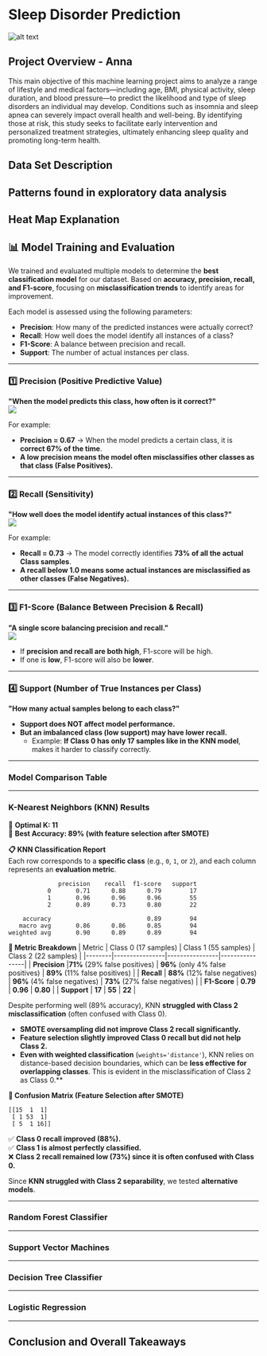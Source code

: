 # Sleep Disorder Prediction
![alt text](https://www.mdanderson.org/images/publications/cancerwise/Generics/cw-sleep-graphic.jpg)

## Project Overview - Anna
This main objective of this machine learning project aims to analyze a range of lifestyle and medical factors—including age, BMI, physical activity, sleep duration, and blood pressure—to predict the likelihood and type of sleep disorders an individual may develop. Conditions such as insomnia and sleep apnea can severely impact overall health and well-being. By identifying those at risk, this study seeks to facilitate early intervention and personalized treatment strategies, ultimately enhancing sleep quality and promoting long-term health.

## Data Set Description

## Patterns found in exploratory data analysis

## Heat Map Explanation


## **📊 Model Training and Evaluation**

We trained and evaluated multiple models to determine the **best classification model** for our dataset. Based on **accuracy, precision, recall, and F1-score**, focusing on **misclassification trends** to identify areas for improvement.

Each model is assessed using the following parameters:
- **Precision**: How many of the predicted instances were actually correct?
- **Recall**: How well does the model identify all instances of a class?
- **F1-Score**: A balance between precision and recall.
- **Support**: The number of actual instances per class.

---

### **1️⃣ Precision (Positive Predictive Value)**
**"When the model predicts this class, how often is it correct?"**  
<img src="https://latex.codecogs.com/svg.latex?\text{Precision}=\frac{\text{TP}}{\text{TP}+\text{FP}}" />

For example:
- **Precision = 0.67** → When the model predicts a certain class, it is **correct 67% of the time**.
- **A low precision means the model often misclassifies other classes as that class (False Positives).**

---

### **2️⃣ Recall (Sensitivity)**
**"How well does the model identify actual instances of this class?"**  
<img src="https://latex.codecogs.com/svg.latex?\text{Recall}=\frac{\text{TP}}{\text{TP}+\text{FN}}" />

For example:
- **Recall = 0.73** → The model correctly identifies **73% of all the actual Class samples**.
- **A recall below 1.0 means some actual instances are misclassified as other classes (False Negatives).**

---

### **3️⃣ F1-Score (Balance Between Precision & Recall)**
**"A single score balancing precision and recall."**  
<img src="https://latex.codecogs.com/svg.latex?\text{F1-Score}=2\times\frac{\text{Precision}\times\text{Recall}}{\text{Precision}+\text{Recall}}" />

- If **precision and recall are both high**, F1-score will be high.
- If one is **low**, F1-score will also be **lower**.

---

### **4️⃣ Support (Number of True Instances per Class)**
**"How many actual samples belong to each class?"**
- **Support does NOT affect model performance.**  
- **But an imbalanced class (low support) may have lower recall.**  
  - Example: **If Class 0 has only 17 samples like in the KNN model**, makes it harder to classify correctly.

---

### **Model Comparison Table**

---
### **K-Nearest Neighbors (KNN) Results**
📌 **Optimal K: 11**  
📌 **Best Accuracy: 89% (with feature selection after SMOTE)**  

**📋 KNN Classification Report**  
Each row corresponds to a **specific class** (e.g., `0`, `1`, or `2`), and each column represents an **evaluation metric**.
```
              precision    recall  f1-score   support
           0       0.71      0.88      0.79        17
           1       0.96      0.96      0.96        55
           2       0.89      0.73      0.80        22

    accuracy                           0.89        94
   macro avg       0.86      0.86      0.85        94
weighted avg       0.90      0.89      0.89        94
```
**📌 Metric Breakdown**
| Metric | Class 0 (17 samples) | Class 1 (55 samples) | Class 2 (22 samples) |
|--------|----------------|----------------|----------------|
| **Precision** |**71%** (29% false positives) | **96%** (only 4% false positives) | **89%** (11% false positives) |
| **Recall** | **88%** (12% false negatives) | **96%** (4% false negatives) | **73%** (27% false negatives) |
| **F1-Score** | **0.79** | **0.96** | **0.80** |
| **Support** | **17** | **55** | **22** |

Despite performing well (89% accuracy), KNN **struggled with Class 2 misclassification** (often confused with Class 0).  
- **SMOTE oversampling did not improve Class 2 recall significantly.**
- **Feature selection slightly improved Class 0 recall but did not help Class 2.**
- **Even with weighted classification** (`weights='distance'`), KNN relies on distance-based decision boundaries, which can be **less effective for overlapping classes**. This is evident in the misclassification of Class 2 as Class 0.**  

**🔹 Confusion Matrix (Feature Selection after SMOTE)**
```
[[15  1  1]
 [ 1 53  1]
 [ 5  1 16]]
```
✅ **Class 0 recall improved (88%).**  
✅ **Class 1 is almost perfectly classified.**   
❌ **Class 2 recall remained low (73%) since it is often confused with Class 0.**  

Since **KNN struggled with Class 2 separability**, we tested **alternative models**.

---

### **Random Forest Classifier**
---
### **Support Vector Machines**
---
### **Decision Tree Classifier**
---
### **Logistic Regression**
---
## Conclusion and Overall Takeaways

